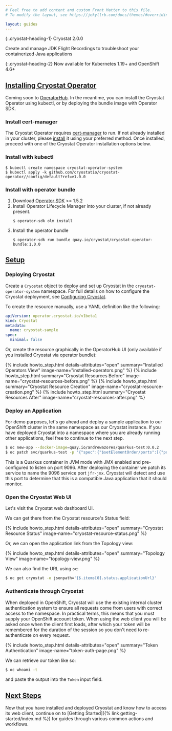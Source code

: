 ```yaml
---
# Feel free to add content and custom Front Matter to this file.
# To modify the layout, see https://jekyllrb.com/docs/themes/#overriding-theme-defaults

layout: guides
---
```


{:.cryostat-heading-1}
Cryostat 2.0.0

Create and manage JDK Flight Recordings to troubleshoot your containerized Java applications

{:.cryostat-heading-2}
Now available for Kubernetes 1.19+ and OpenShift 4.6+

## [Installing Cryostat Operator](#installing-cryostat-operator)
Coming soon to [OperatorHub](https://operatorhub.io/). In the meantime, you can install
the Cryostat Operator using kubectl, or by deploying the bundle image with Operator SDK.

### Install cert-manager
The Cryostat Operator requires [cert-manager](https://cert-manager.io/) to run.
If not already installed in your cluster, please 
[install](https://cert-manager.io/docs/installation/) it using your preferred method.
Once installed, proceed with one of the Cryostat Operator installation options below.

### Install with kubectl
```
$ kubectl create namespace cryostat-operator-system
$ kubectl apply -k github.com/cryostatio/cryostat-operator//config/default?ref=v1.0.0
```

### Install with operator bundle
1. Download [Operator SDK](https://github.com/operator-framework/operator-sdk/releases/tag/v1.5.2) >= 1.5.2
2. Install Operator Lifecycle Manager into your cluster, if not already present.
    ```
    $ operator-sdk olm install
    ```
3. Install the operator bundle
    ```
    $ operator-sdk run bundle quay.io/cryostat/cryostat-operator-bundle:1.0.0
    ```

## [Setup](#setup)

### Deploying Cryostat
Create a `Cryostat` object to deploy and set up Cryostat in the `cryostat-operator-system` namespace. For
full details on how to configure the Cryostat deployment, see
[Configuring Cryostat](https://github.com/cryostatio/cryostat-operator/blob/v1.0.0/docs/config.md).

To create the resource manually, use a YAML definition like the following:

```yaml
apiVersion: operator.cryostat.io/v1beta1
kind: Cryostat
metadata:
  name: cryostat-sample
spec:
  minimal: false
```

Or, create the resource graphically in the OperatorHub UI (only available if
you installed Cryostat via operator bundle):

{% include howto_step.html
  details-attributes="open"
  summary="Installed Operators View"
  image-name="installed-operators.png"
%}
{% include howto_step.html
  summary="Cryostat Resources Before"
  image-name="cryostat-resources-before.png"
%}
{% include howto_step.html
  summary="Cryostat Resource Creation"
  image-name="cryostat-resource-creation.png"
%}
{% include howto_step.html
  summary="Cryostat Resources After"
  image-name="cryostat-resources-after.png"
%}

### Deploy an Application
For demo purposes, let's go ahead and deploy a sample application to our
OpenShift cluster in the same namespace as our Cryostat instance. If you have
deployed Cryostat into a namespace where you are already running other
applications, feel free to continue to the next step.

```bash
$ oc new-app --docker-image=quay.io/andrewazores/quarkus-test:0.0.2
$ oc patch svc/quarkus-test -p '{"spec":{"$setElementOrder/ports":[{"port":9096},{"port":9999}],"ports":[{"name":"jfr-jmx","port":9096}]}}'
```

This is a Quarkus container in JVM mode with JMX enabled and pre-configured to
listen on port 9096.  After deploying the container we patch its service to
name the 9096 service port `jfr-jmx`. Cryostat will detect and use this port
to determine that this is a compatible Java application that it should monitor.

### Open the Cryostat Web UI
Let's visit the Cryostat web dashboard UI.

We can get there from the Cryostat resource's Status field:

{% include howto_step.html
  details-attributes="open"
  summary="Cryostat Resource Status"
  image-name="cryostat-resource-status.png"
%}

Or, we can open the application link from the Topology view:

{% include howto_step.html
  details-attributes="open"
  summary="Topology View"
  image-name="topology-view.png"
%}

We can also find the URL using `oc`:
```bash
$ oc get cryostat -o jsonpath='{$.items[0].status.applicationUrl}'
```

### Authenticate through Cryostat
When deployed in OpenShift, Cryostat will use the existing internal cluster
authentication system to ensure all requests come from users with correct
access to the namespace. In practical terms, this means that you must supply
your OpenShift account token. When using the web client you will be asked once
when the client first loads, after which your token will be remembered for the
duration of the session so you don't need to re-authenticate on every request.

{% include howto_step.html
  details-attributes="open"
  summary="Token Authentication"
  image-name="token-auth-page.png"
%}

We can retrieve our token like so:

```bash
$ oc whoami -t
```

and paste the output into the `Token` input field.

## [Next Steps](#next-steps)
Now that you have installed and deployed Cryostat and know how to access its
web client, continue on to [Getting Started]({% link getting-started/index.md %}) for
guides through various common actions and workflows.
